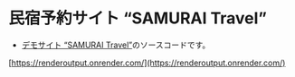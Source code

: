 # 民宿予約サイト “SAMURAI Travel”

* [デモサイト “SAMURAI Travel”](https://renderoutput.onrender.com/)のソースコードです。

[https://renderoutput.onrender.com/](https://renderoutput.onrender.com/)



